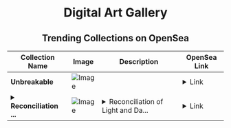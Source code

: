 <div align="center">

# Digital Art Gallery

## Trending Collections on OpenSea

| Collection Name                       | Image                                                                                     | Description                       | OpenSea Link                                                                                          |
|---------------------------------------|-------------------------------------------------------------------------------------------|-----------------------------------|--------------------------------------------------------------------------------------------------------|
| **Unbreakable** | ![Image](https://i.seadn.io/s/raw/files/2ee628f2eb1850bfdadf1af2d63c80ab.jpg?w=500&auto=format?w=200&auto=format) |  | <details><summary>Link</summary>[Unbreakable](https://opensea.io/collection/unbreakable-7)</details> |
| **<details><summary>Reconciliation ...</summary>Reconciliation of Light and Darkness #37</details>** | ![Image](https://i.seadn.io/s/raw/files/61bcf33e3b817081a98b7fa5b54f1838.png?w=500&auto=format?w=200&auto=format) | <details><summary>Reconciliation of Light and Da...</summary>Reconciliation of Light and Darknessシリーズ外伝 『Jormungand』</details> | <details><summary>Link</summary>[Reconciliation of Light and Darkness #37](https://opensea.io/collection/reconciliation-of-light-and-darkness-37)</details> |

</div>